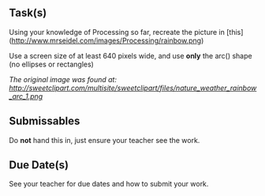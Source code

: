 Task(s)
-------
Using your knowledge of Processing so far, recreate the picture in [this] (http://www.mrseidel.com/images/Processing/rainbow.png)

Use a screen size of at least 640 pixels wide, and use **only** the arc() shape (no ellipses or rectangles)

*The original image was found at: http://sweetclipart.com/multisite/sweetclipart/files/nature_weather_rainbow_arc_1.png*

Submissables
------------
Do **not** hand this in, just ensure your teacher see the work.

Due Date(s)
----------
See your teacher for due dates and how to submit your work.
